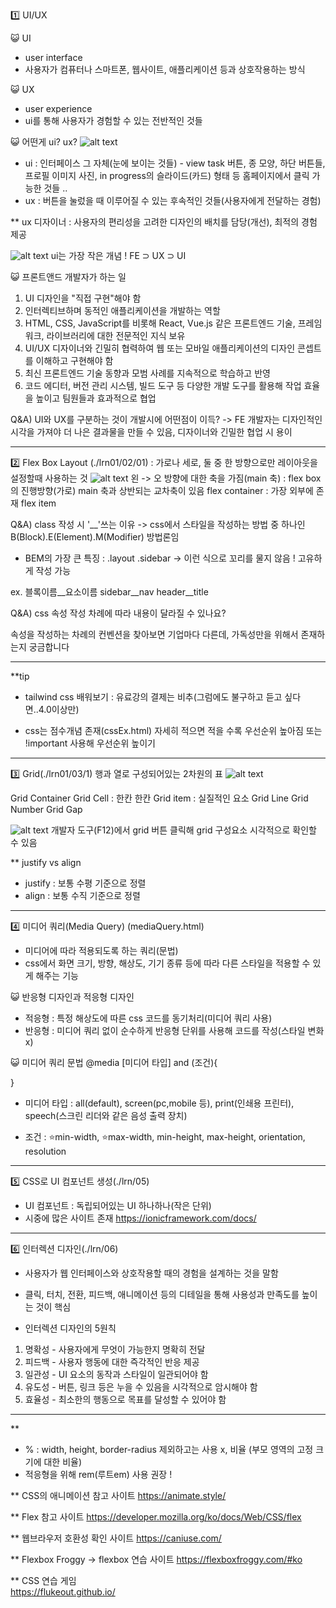 1️⃣ UI/UX

😺 UI

- user interface
- 사용자가 컴퓨터나 스마트폰, 웹사이트, 애플리케이션 등과 상호작용하는 방식

😺 UX

- user experience
- ui를 통해 사용자가 경험할 수 있는 전반적인 것들

😺 어떤게 ui? ux?
![alt text](image-1.png)

- ui : 인터페이스 그 자체(눈에 보이는 것들) - view task 버튼, 종 모양, 하단 버튼들, 프로필 이미지 사진, in progress의 슬라이드(카드) 형태 등 홈페이지에서 클릭 가능한 것들 ..
- ux : 버튼을 눌렀을 때 이루어질 수 있는 후속적인 것들(사용자에게 전달하는 경험)

\*\* ux 디자이너 : 사용자의 편리성을 고려한 디자인의 배치를 담당(개선), 최적의 경험 제공

![alt text](image.png)
ui는 가장 작은 개념 !
FE ⊃ UX ⊃ UI

😺 프론트앤드 개발자가 하는 일

1. UI 디자인을 "직접 구현"해야 함
2. 인터렉티브하며 동적인 애플리케이션을 개발하는 역할
3. HTML, CSS, JavaScript를 비롯해 React, Vue.js 같은 프론트엔드 기술, 프레임워크, 라이브러리에 대한 전문적인 지식 보유
4. UI/UX 디자이너와 긴밀히 협력하여 웹 또는 모바일 애플리케이션의 디자인 콘셉트를 이해하고 구현해야 함
5. 최신 프론트엔드 기술 동향과 모범 사례를 지속적으로 학습하고 반영
6. 코드 에디터, 버전 관리 시스템, 빌드 도구 등 다양한 개발 도구를 활용해 작업 효율을 높이고 팀원들과 효과적으로 협업

Q&A) UI와 UX를 구분하는 것이 개발시에 어떤점이 이득?
-> FE 개발자는 디자인적인 시각을 가져야 더 나은 결과물을 만들 수 있음, 디자이너와 긴밀한 협업 시 용이

---

2️⃣ Flex Box Layout (./lrn01/02/01)
: 가로나 세로, 둘 중 한 방향으로만 레이아웃을 설정할때 사용하는 것
![alt text](image-2.png)
왼 -> 오 방향에 대한 축을 가짐(main 축) : flex box의 진행방향(가로)
main 축과 상반되는 교차축이 있음
flex container : 가장 외부에 존재
flex item

Q&A) class 작성 시 '\_\_'쓰는 이유
-> css에서 스타일을 작성하는 방법 중 하나인 B(Block).E(Element).M(Modifier) 방법론임

- BEM의 가장 큰 특징 :
  .layout .sidebar -> 이런 식으로 꼬리를 물지 않음 !
  고유하게 작성 가능

ex. 블록이름\_\_요소이름
sidebar\_\_nav
header\_\_title

Q&A) css 속성 작성 차례에 따라 내용이 달라질 수 있나요?

속성을 작성하는 차례의 컨벤션을 찾아보면 기업마다 다른데, 가독성만을 위해서 존재하는지 궁금합니다

---

\*\*tip

- tailwind css 배워보기 : 유료강의 결제는 비추(그럼에도 불구하고 듣고 싶다면..4.0이상만)

- css는 점수개념 존재(cssEx.html)
  자세히 적으면 적을 수록 우선순위 높아짐
  또는 !important 사용해 우선순위 높이기

---

3️⃣ Grid(./lrn01/03/1)
행과 열로 구성되어있는 2차원의 표
![alt text](image-3.png)

Grid Container
Grid Cell : 한칸 한칸
Grid item : 실질적인 요소
Grid Line
Grid Number
Grid Gap

![alt text](image-4.png)
개발자 도구(F12)에서 grid 버튼 클릭해
grid 구성요소 시각적으로 확인할 수 있음

\*\* justify vs align

- justify : 보통 수평 기준으로 정렬
- align : 보통 수직 기준으로 정렬

---

4️⃣ 미디어 쿼리(Media Query)
(mediaQuery.html)

- 미디어에 따라 적용되도록 하는 쿼리(문법)
- css에서 화면 크기, 방향, 해상도, 기기 종류 등에 따라 다른 스타일을 적용할 수 있게 해주는 기능

😺 반응형 디자인과 적응형 디자인

- 적응형 : 특정 해상도에 따른 css 코드를 동기처리(미디어 쿼리 사용)
- 반응형 : 미디어 쿼리 없이 순수하게 반응형 단위를 사용해 코드를 작성(스타일 변화x)

😺 미디어 쿼리 문법
@media [미디어 타입] and (조건){

<!-- 조건에 따른 스타일 -->

}

- 미디어 타입 : all(default), screen(pc,mobile 등), print(인쇄용 프린터), speech(스크린 리더와 같은 음성 출력 장치)

- 조건 : ⭐min-width, ⭐max-width, min-height, max-height, orientation, resolution

---

5️⃣ CSS로 UI 컴포넌트 생성(./lrn/05)

- UI 컴포넌트 : 독립되어있는 UI 하나하나(작은 단위)
- 시중에 많은 사이트 존재
  https://ionicframework.com/docs/

---

6️⃣ 인터렉션 디자인(./lrn/06)

- 사용자가 웹 인터페이스와 상호작용할 때의 경험을 설계하는 것을 말함
- 클릭, 터치, 전환, 피드백, 애니메이션 등의 디테일을 통해 사용성과 만족도를 높이는 것이 핵심

- 인터렉션 디자인의 5원칙

1. 명확성 - 사용자에게 무엇이 가능한지 명확히 전달
2. 피드백 - 사용자 행동에 대한 즉각적인 반응 제공
3. 일관성 - UI 요소의 동작과 스타일이 일관되어야 함
4. 유도성 - 버튼, 링크 등은 누을 수 있음을 시각적으로 암시해야 함
5. 효율성 - 최소한의 행동으로 목표를 달성할 수 있어야 함

---

\*\*

- % : width, height, border-radius 제외하고는 사용 x, 비율 (부모 영역의 고정 크기에 대한 비율)
- 적응형을 위해 rem(루트em) 사용 권장 !

\*\* CSS의 애니메이션 참고 사이트
https://animate.style/

\*\* Flex 참고 사이트
https://developer.mozilla.org/ko/docs/Web/CSS/flex

\*\* 웹브라우저 호환성 확인 사이트
https://caniuse.com/

\*\* Flexbox Froggy -> flexbox 연습 사이트
https://flexboxfroggy.com/#ko

\*\* CSS 연습 게임  
https://flukeout.github.io/
